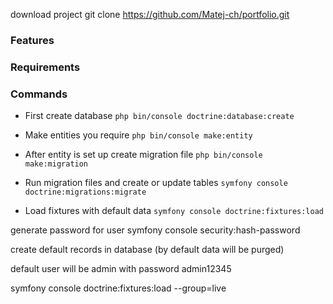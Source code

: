 download project git clone https://github.com/Matej-ch/portfolio.git

### Features

### Requirements

### Commands

- First create database
  ``php bin/console doctrine:database:create``

- Make entities you require
  ``php bin/console make:entity``

- After entity is set up create migration file
  ``php bin/console make:migration``

- Run migration files and create or update tables
  ``symfony console doctrine:migrations:migrate``

- Load fixtures with default data
  ``symfony console doctrine:fixtures:load``

generate password for user symfony console security:hash-password

create default records in database (by default data will be purged)

default user will be admin with password admin12345

symfony console doctrine:fixtures:load --group=live